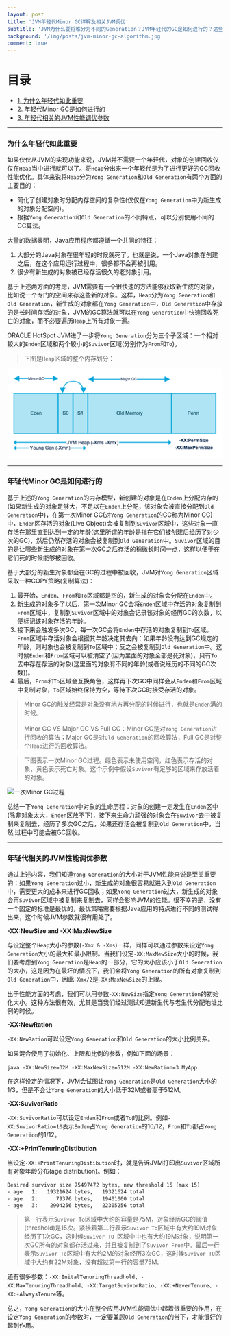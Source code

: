 ```yaml
---
layout: post
title: 'JVM年轻代Minor GC详解及相关JVM调优'
subtitle: 'JVM为什么要将堆分为不同的Generation？JVM年轻代的GC是如何进行的？这些与JVM性能调优有什么关系？我们深入探讨...'
background: '/img/posts/jvm-minor-gc-algorithm.jpg'
comment: true
---
```


# 目录

- [1. 为什么年轻代如此重要](#1)
- [2. 年轻代Minor GC是如何进行的](#2)
- [3. 年轻代相关的JVM性能调优参数](#3)

---

<h3 id="1">为什么年轻代如此重要</h3>

如果仅仅从JVM的实现功能来说，JVM并不需要一个年轻代，对象的创建回收仅仅在`Heap`当中进行就可以了。将`Heap`分出来一个年轻代是为了进行更好的GC回收性能优化。具体来说将`Heap`分为`Yong Generation`和`Old Generation`有两个方面的主要目的：

- 简化了创建对象时分配内存空间的复杂性(仅仅在`Yong Generation`中为新生成的对象分配空间)。
- 根据`Yong Generation`和`Old Generation`的不同特点，可以分别使用不同的GC算法。

大量的数据表明，Java应用程序都遵循一个共同的特征：

1. 大部分的Java对象在很年轻的时候就死了。也就是说，一个Java对象在创建之后，在这个应用运行过程中，很多都不会再被引用。
2. 很少有新生成的对象被已经存活很久的老对象引用。

基于上述两方面的考虑，JVM需要有一个很快速的方法能够获取新生成的对象，比如说一个专门的空间来存这些新的对象。这样，`Heap`分为`Yong Generation`和`Old Generation`，新生成的对象都在`Yong Generation`中，`Old Generation`中存放的是长时间存活的对象，JVM的GC算法就可以在`Yong Generation`中快速回收死亡的对象，而不必要遍历`Heap`上所有对象一遍。

ORACLE HotSpot JVM进了一步将`Yong Generation`分为三个子区域：一个相对较大的`Enden`区域和两个较小的`Suvivor`区域(分别作为`From`和`To`)。

> 下图是`Heap`区域的整个内存划分：

![Heap Memory Model](/img/posts/java-heap-model.png "Heap Memory Model")

---

<h3 id="2">年轻代Minor GC是如何进行的</h3>

基于上述的`Yong Generation`的内存模型，新创建的对象是在`Enden`上分配内存的(如果新生成的对象足够大，不足以在`Enden`上分配，该对象会被直接分配到`Old Generation`中)，在第一次Minor GC(对`Yong Generation`的GC称为Minor GC)中，`Enden`区存活的对象(Live Object)会被复制到`Suvivor`区域中，这些对象一直存活在那里直到达到一定的年龄(这里所谓的年龄是指在它们被创建后经历了对少次的GC)，然后仍然存活的对象会被复制到`Old Generation`中。`Suvivor`区域的目的是让哪些新生成的对象在第一次GC之后存活的稍微长时间一点，这样以便于在它们死的时候能够被回收。

基于大部分的新生对象都会在GC的过程中被回收，JVM对`Yong Generation`区域采取一种COPY策略(复制算法)：

1. 最开始，`Enden`、`From`和`To`区域都是空的，新生成的对象会分配在`Enden`中。
2. 新生成的对象多了以后，第一次Minor GC会将`Enden`区域中存活的对象复制到`From`区域中，复制到`Suvivor`区域中的对象会记录该对象的经历GC的次数，以便标记该对象存活的年龄。
3. 接下来会触发多次GC，每一次GC会将`Enden`中存活的对象复制到`To`区域。`From`区域中存活对象会根据其年龄决定其去向：如果年龄没有达到GC规定的年龄，则对象也会被复制到`To`区域中；反之会被复制到`Old Generation`中。这时候`Enden`和`From`区域可以被清空了(因为里面的对象全部是死对象)，只有`To`去中存在存活的对象(这里面的对象有不同的年龄(或者说经历的不同的GC次数))。
4. 最后，`From`和`To`区域会互换角色，这样再下次GC中同样会从`Enden`和`From`区域中复制对象，`To`区域始终保持为空，等待下次GC时接受存活的对象。

> Minor GC的触发经常是对象没有地方再分配的时候进行，也就是`Enden`满的时候。<br><br>
Minor GC  VS Major GC VS Full GC：Minor GC是对`Yong Generation`进行回收的算法；Major GC是对`Old Generation`的回收算法，Full GC是对整个`Heap`进行的回收算法。

> 下图表示一次Minor GC过程。绿色表示未使用空间，红色表示存活的对象，黄色表示死亡对象。这个示例中假设`Suvivor`有足够的区域来存放活着的对象。

![一次Minor GC过程](young_gc.png "一次Minor GC过程")

总结一下`Yong Generation`中对象的生命历程：对象的创建一定发生在`Enden`区中(除非对象太大，`Enden`区放不下)，接下来生命力顽强的对象会在`Suvivor`去中被复制来复制去，经历了多次GC之后，如果还存活会被复制到`Old Generation`中，当然,过程中可能会被GC回收。

---

<h3 id="2">年轻代相关的JVM性能调优参数</h3>

通过上述内容，我们知道`Yong Generation`的大小对于JVM性能来说是至关重要的：如果`Yong Generation`过小，新生成的对象很容易就进入到`Old Generation`中，需要更大的成本来进行GC回收；如果`Yong Generation`过大，新生成的对象会再`Suvivor`区域中被复制来复制去，同样会影响JVM的性能。很不幸的是，没有一个固定的标准是最优的，最优策略需要根据Java应用的特点进行不同的测试得出来，这个时候JVM参数就很有用处了。

**-XX:NewSize and -XX:MaxNewSize**

与设定整个`Heap`大小的参数(`-Xmx & -Xms`)一样，同样可以通过参数来设定`Yong Generation`大小的最大和最小限制。当我们设定`-XX:MaxNewSize`大小的时候，我们要考虑到`Yong Generation`是`Heap`的一部分，它的大小应该小于`Old Generation`的大小，这是因为在最坏的情况下，我们会将`Yong Generation`的所有对象复制到`Old Generation`中，因此`-Xmx/2`是`-XX:MaxNewSize`的上限。

出于性能方面的考虑，我们可以用参数`-XX:NewSize`指定`Yong Generation`的初始化大小。这种方法很有效，尤其是当我们经过测试知道新生代与老生代分配地址比例的时候。

**-XX:NewRation**

`-XX:NewRation`可以设定`Yong Generation`和`Old Generation`的大小比例关系。

如果混合使用了初始化、上限和比例的参数，例如下面的场景：

`java -XX:NewSize=32M -XX:MaxNewSize=512M -XX:NewRation=3 MyApp`

在这样设定的情况下，JVM会试图让`Yong Generation`是`Old Generation`大小的1/3，但是不会让`Yong Generation`的大小低于32M或者高于512M。

**-XX:SuvivorRatio**

`-XX:SuvivorRatio`可以设定`Enden`和`From`或者`To`的比例。例如`-XX:SuvivorRatio=10`表示`Enden`占`Yong Generation`的10/12，`From`和`To`都占`Yong Generation`的1/12。

**-XX:+PrintTenuringDistibution**

当设定`-XX:+PrintTenuringDistibution`时，就是告诉JVM打印出`Suvivor`区域所有对象年龄分布(age distribution)。例如：

    Desired survivor size 75497472 bytes, new threshold 15 (max 15)
    - age   1:   19321624 bytes,   19321624 total
    - age   2:      79376 bytes,   19401000 total
    - age   3:    2904256 bytes,   22305256 total

> 第一行表示`Suvivor To`区域中大约的容量是75M，对象经历GC的阈值(threshold)是15次。紧接着第二行表示`Suvivor To`区域中有大约19M对象经历了1次GC，这时候`Suvivor TO `区域中中也有大约19M对象，说明第一次GC所有的对象都存活过来，并且被复制到了`Suvivor From`中。最后一行表示`Suvivor To`区域中有大约2M的对象经历3次GC，这时候`Suvivor TO`区域中大约有22M对象，没有超过第一行的容量75M。

还有很多参数：`-XX:InitalTenuringThreadhold`、`-XX:MaxTenuringThreadhold`、`-XX:TargetSuvivorRatio`、`-XX:+NeverTenure`、`-XX:+AlwaysTenure`等。

总之，`Yong Generation`的大小在整个应用JVM性能调优中起着很重要的作用，在设定`Yong Generation`的参数时，一定要兼顾`Old Generation`的带下，才能很好的起到作用。
